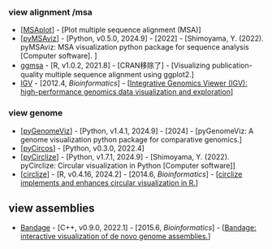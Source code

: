 ### view alignment /msa
- [[MSAplot](https://github.com/mourisl/MSAplot)] - [Plot multiple sequence alignment (MSA)]
- [[pyMSAviz](https://github.com/moshi4/pyMSAviz)] - [Python, v0.5.0, 2024.9] - [2022] - [Shimoyama, Y. (2022). pyMSAviz: MSA visualization python package for sequence analysis [Computer software]. ]
- [ggmsa](https://github.com/YuLab-SMU/ggmsa) - [R, v1.0.2, 2021.8] - [CRAN移除了] - [Visualizing publication-quality multiple sequence alignment using ggplot2.]
- [IGV](https://igv.org) - [2012.4, _Bioinformatics_] - [[Integrative Genomics Viewer (IGV): high-performance genomics data visualization and exploration](https://doi.org/10.1093/bib/bbs017)]

### view genome
- [[pyGenomeViz](https://github.com/moshi4/pyGenomeViz)] - [Python, v1.4.1, 2024.9] - [2024] - [pyGenomeViz: A genome visualization python package for comparative genomics.]
- [[pyCircos](https://github.com/ponnhide/pyCircos)] - [Python, v0.3.0, 2022.4]
- [[pyCirclize](https://github.com/moshi4/pyCirclize)] - [Python, v1.7.1, 2024.9] - [Shimoyama, Y. (2022). pyCirclize: Circular visualization in Python [Computer software]]
- [[circlize](https://cran.r-project.org/web/packages/circlize/)] - [R, v0.4.16, 2024.2] - [2014.6, _Bioinformatics_] - [[circlize implements and enhances circular visualization in R.](https://doi.org/10.1093/bioinformatics/btu393)]

## view assemblies
- [Bandage](https://github.com/rrwick/Bandage) - [C++, v0.9.0, 2022.1] - [2015.6, _Bioinformatics_] - [[Bandage: interactive visualization of de novo genome assemblies.](https://doi.org/10.1093/bioinformatics/btv383)]
